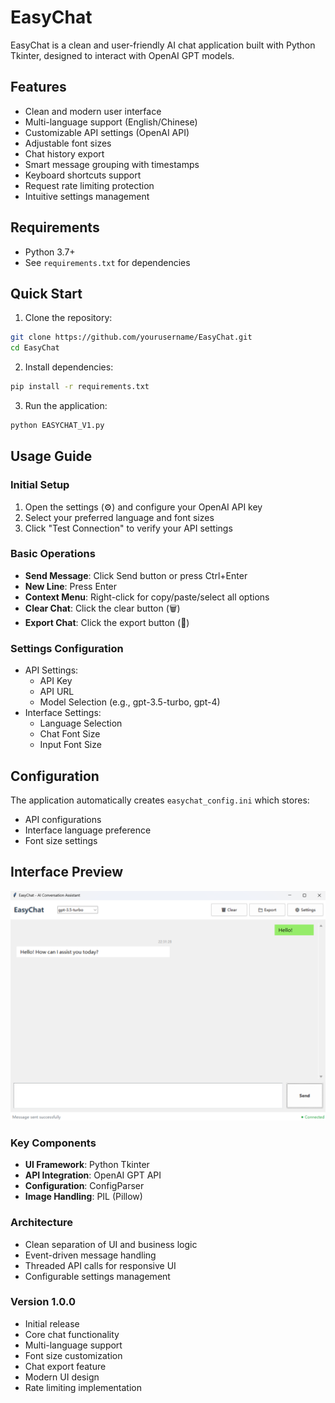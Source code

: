 # EasyChat
EasyChat is a clean and user-friendly AI chat application built with Python Tkinter, designed to interact with OpenAI GPT models.

## Features

- Clean and modern user interface
- Multi-language support (English/Chinese)
- Customizable API settings (OpenAI API)
- Adjustable font sizes
- Chat history export
- Smart message grouping with timestamps
- Keyboard shortcuts support
- Request rate limiting protection
- Intuitive settings management

## Requirements

- Python 3.7+
- See `requirements.txt` for dependencies

## Quick Start

1. Clone the repository:
```bash
git clone https://github.com/yourusername/EasyChat.git
cd EasyChat
```

2. Install dependencies:
```bash
pip install -r requirements.txt
```

3. Run the application:
```bash
python EASYCHAT_V1.py
```

## Usage Guide

### Initial Setup
1. Open the settings (⚙) and configure your OpenAI API key
2. Select your preferred language and font sizes
3. Click "Test Connection" to verify your API settings

### Basic Operations
- **Send Message**: Click Send button or press Ctrl+Enter
- **New Line**: Press Enter
- **Context Menu**: Right-click for copy/paste/select all options
- **Clear Chat**: Click the clear button (🗑)
- **Export Chat**: Click the export button (📁)

### Settings Configuration
- API Settings:
  - API Key
  - API URL
  - Model Selection (e.g., gpt-3.5-turbo, gpt-4)
- Interface Settings:
  - Language Selection
  - Chat Font Size
  - Input Font Size

## Configuration

The application automatically creates `easychat_config.ini` which stores:
- API configurations
- Interface language preference
- Font size settings

## Interface Preview

<div align="center">
  <img src="main-interface.png" alt="EasyChat Main Interface" width="800">
</div>

### Key Components
- **UI Framework**: Python Tkinter
- **API Integration**: OpenAI GPT API
- **Configuration**: ConfigParser
- **Image Handling**: PIL (Pillow)

### Architecture
- Clean separation of UI and business logic
- Event-driven message handling
- Threaded API calls for responsive UI
- Configurable settings management

### Version 1.0.0
- Initial release
- Core chat functionality
- Multi-language support
- Font size customization
- Chat export feature
- Modern UI design
- Rate limiting implementation

